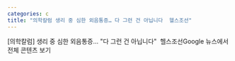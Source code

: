 ```yaml
---
categories: c
title: "의학칼럼 생리 중 심한 외음통증… 다 그런 건 아닙니다  헬스조선"
---
```

[의학칼럼] 생리 중 심한 외음통증… "다 그런 건 아닙니다"&nbsp;&nbsp;헬스조선Google 뉴스에서 전체 콘텐츠 보기